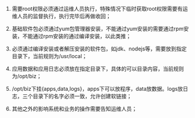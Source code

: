 1. 需要root权限必须通过运维人员执行，特殊情况下临时获取root权限需要有运维人员的监督执行，执行完毕后再做收回；

2. 基础软件包必须通过yum包管理器安装，不能通过yum安装的需要通过rpm安装，不能通过rpm安装的通过编译安装，以此类推；

3. 必须通过编译安装或者解压安装的软件包，如jdk、nodejs等，需要放到指定目录下，当前规则为/usr/local；

4. 应用数据和应用日志必须放在指定目录下，具体的可以目录内容，当前规则为/opt/biz；

5. /opt/biz下挂{apps,data,logs}，apps下可以放程序，data放数据。logs放日志，三个目录下的名字必须一致，允许创建软链接；

6. 其他之外的影响系统和业务的操作需要告知运维人员；

